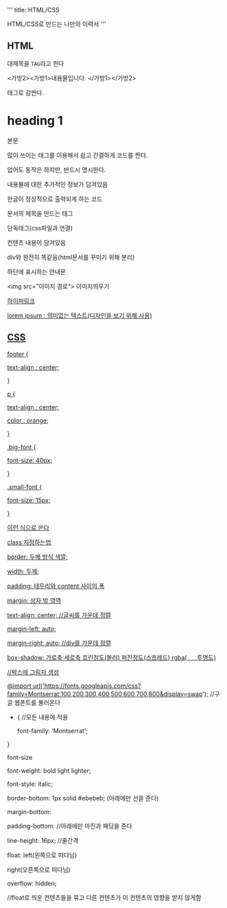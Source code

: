'''
title: HTML/CSS

HTML/CSS로 만드는 나만의 이력서
'''

## HTML

대제목을 `TAG`라고 한다

<가방2><가방1>내용물입니다. </가방1></가방2>

태그로 감싼다.

<h1> heading 1 </h1>

<p> 본문

많이 쓰이는 태그를 이용해서 쉽고 간결하게 코드를 짠다.

<!DOCTYPE html>

<HTML></HTML>

없어도 동작은 하지만, 반드시 명시한다.

<head></head>

내용물에 대한 추가적인 정보가 담겨있음

<meta charset=”UTF-*”>

한글이 정상적으로 출력되게 하는 코드

<title></title>

문서의 제목을 만드는 태그

<link rel=”stylesheet” href=codelion.css”>

단독태그(css파일과 연결)

<body></body>

컨텐츠 내용이 담겨있음

<section></section> <article></article>

div와 완전히 똑같음(html문서를 꾸미기 위해 분리)

<footer></footer>

하단에 표시하는 안내문

<img src=”이미지 경로”> 이미지띄우기

<a href=”주소”> 하이퍼링크

lorem ipsum : 의미없는 텍스트(디자인을 보기 위해 사용)

## CSS

footer {

text-align : center;

}

p {

text-align : center;

color : orange;

}

.big-font {

font-size: 40px;

}

.small-font {

font-size: 15px;

}

이런 식으로 쓴다

class 지정하는법

<p class=”big-font”>

<div class=”mainbox”>

border: 두께 방식 색깔;

width: 두께;

padding: 테두리와 content 사이의 폭

margin: 상자 밖 영역

text-align: center; //글씨를 가운데 정렬

margin-left: auto;

margin-right: auto; //div를 가운데 정렬

box-shadow: 가로축 세로축 흐린정도(블러) 퍼진정도(스프레드) rgba( , , ,투명도)

//박스에 그림자 생성

@import url('https://fonts.googleapis.com/css?family=Montserrat:100,200,300,400,500,600,700,800&display=swap'); //구글 웹폰트를 불러온다

- { //모든 내용에 적용

  font-family: ‘Montserrat’;

}

font-size

font-weight: bold light lighter;

font-style: italic;

border-bottom: 1px solid #ebebeb; (아래에만 선을 준다)

margin-bottom:

padding-bottom: //아래에만 마진과 패딩을 준다

line-height: 16px; //줄간격

float: left(왼쪽으로 떠다님)

right(오른쪽으로 떠다님)

overflow: hidden;

//float로 띄운 컨텐츠들을 묶고 다른 컨텐츠가 이 컨텐츠의 영향을 받지 않게함
